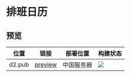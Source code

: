 # 排班日历

## 预览

| 位置 | 链接 | 部署位置 | 构建状态 |
| --- | --- | --- | --- |
| d2.pub | [preview](https://d2.pub/calendar-duty) | 中国服务器 | [![](https://github.com/FairyEver/calendar-duty/workflows/Deploy%20https%3A%2F%2Fd2.pub/badge.svg)](https://github.com/FairyEver/calendar-duty/actions?query=workflow%3A%22Deploy+https%3A%2F%2Fd2.pub%22) |
